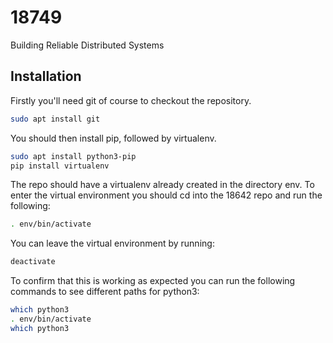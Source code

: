# 18749
Building Reliable Distributed Systems

## Installation

Firstly you'll need git of course to checkout the repository.

```bash
sudo apt install git
```

You should then install pip, followed by virtualenv.

```bash
sudo apt install python3-pip
pip install virtualenv
```

The repo should have a virtualenv already created in the directory env.
To enter the virtual environment you should cd into the 18642 repo and 
run the following:

```bash
. env/bin/activate
```

You can leave the virtual environment by running:

```bash
deactivate
```

To confirm that this is working as expected you can run the following
commands to see different paths for python3:

```bash
which python3
. env/bin/activate
which python3
```
